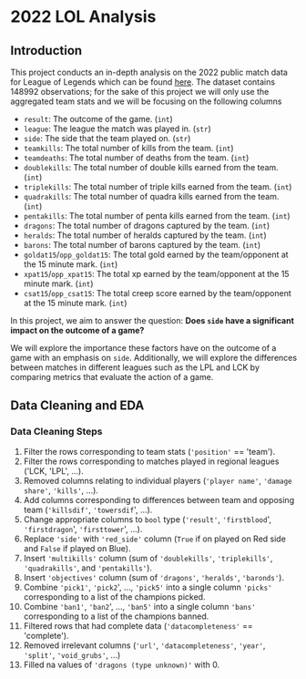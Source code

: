 # 2022 LOL Analysis

## Introduction

This project conducts an in-depth analysis on the 2022 public match data for League of Legends which can be found [here](https://oracleselixir.com/tools/downloads). The dataset contains 148992 observations; for the sake of this project we will only use the aggregated team stats and we will be focusing on the following columns

- `result`: The outcome of the game. (`int`)
- `league`: The league the match was played in. (`str`)
- `side`: The side that the team played on. (`str`)
- `teamkills`: The total number of kills from the team. (`int`)
- `teamdeaths`: The total number of deaths from the team. (`int`)
- `doublekills`: The total number of double kills earned from the team. (`int`)
- `triplekills`: The total number of triple kills earned from the team. (`int`)
- `quadrakills`: The total number of quadra kills earned from the team. (`int`)
- `pentakills`: The total number of penta kills earned from the team. (`int`)
- `dragons`: The total number of dragons captured by the team. (`int`)
- `heralds`: The total number of heralds captured by the team. (`int`)
- `barons`: The total number of barons captured by the team. (`int`)
- `goldat15`/`opp_goldat15`: The total gold earned by the team/opponent at the 15 minute mark. (`int`)
- `xpat15`/`opp_xpat15`: The total xp earned by the team/opponent at the 15 minute mark. (`int`)
- `csat15`/`opp_csat15`: The total creep score earned by the team/opponent at the 15 minute mark. (`int`)

In this project, we aim to answer the question: **Does `side` have a significant impact on the outcome of a game?**

We will explore the importance these factors have on the outcome of a game with an emphasis on `side`. Additionally, we will explore the differences between matches in different leagues such as the LPL and LCK by comparing metrics that evaluate the action of a game. 

## Data Cleaning and EDA

### Data Cleaning Steps

1. Filter the rows corresponding to team stats (`'position'` == 'team').
2. Filter the rows corresponding to matches played in regional leagues ('LCK, 'LPL', ...).
3. Removed columns relating to individual players (`'player name'`, `'damage share'`, `'kills'`, ...).
4. Add columns corresponding to differences between team and opposing team (`'killsdif'`, `'towersdif`', ...).
5. Change appropriate columns to `bool` type (`'result'`, `'firstblood`', `'firstdragon`', `'firsttower`', ...).
6. Replace `'side'` with `'red_side'` column (`True` if on played on Red side and `False` if played on Blue).
7. Insert `'multikills'` column (sum of `'doublekills'`, `'triplekills'`, `'quadrakills'`, and `'pentakills'`).
8. Insert `'objectives'` column (sum of `'dragons'`, `'heralds'`, `'baronds'`).
9. Combine `'pick1'`, `'pick2`', ..., `'pick5'` into a single column `'picks'` corresponding to a list of the champions picked.
10. Combine `'ban1'`, `'ban2`', ..., `'ban5'` into a single column `'bans'` corresponding to a list of the champions banned.
11. Filtered rows that had complete data (`'datacompleteness'` == 'complete').
12. Removed irrelevant columns (`'url'`, `'datacompleteness'`, `'year'`, `'split'`, `'void_grubs'`, ...)
13. Filled na values of `'dragons (type unknown)'` with 0.

